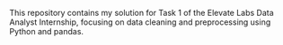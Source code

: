 This repository contains my solution for Task 1 of the Elevate Labs Data Analyst Internship, focusing on data cleaning and preprocessing using Python and pandas.
